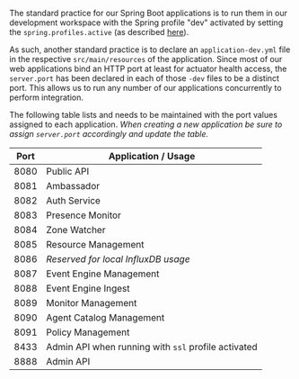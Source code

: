 The standard practice for our Spring Boot applications is to run them in our development
workspace with the Spring profile "dev" activated by setting the `spring.profiles.active`
(as described [here](https://docs.spring.io/spring-boot/docs/current/reference/html/boot-features-profiles.html#boot-features-adding-active-profiles)).

As such, another standard practice is to declare an `application-dev.yml` file in the respective
`src/main/resources` of the application. Since most of our web applications bind an HTTP port
at least for actuator health access, the `server.port` has been declared in each of those
`-dev` files to be a distinct port. This allows us to run any number of our applications
concurrently to perform integration.

The following table lists and needs to be maintained with the port values assigned to each
application. _When creating a new application be sure to assign `server.port` accordingly and
update the table._

Port | Application / Usage
-----|---------------------
8080 | Public API
8081 | Ambassador
8082 | Auth Service
8083 | Presence Monitor
8084 | Zone Watcher
8085 | Resource Management
8086 | _Reserved for local InfluxDB usage_
8087 | Event Engine Management
8088 | Event Engine Ingest
8089 | Monitor Management
8090 | Agent Catalog Management
8091 | Policy Management
8433 | Admin API when running with `ssl` profile activated
8888 | Admin API
